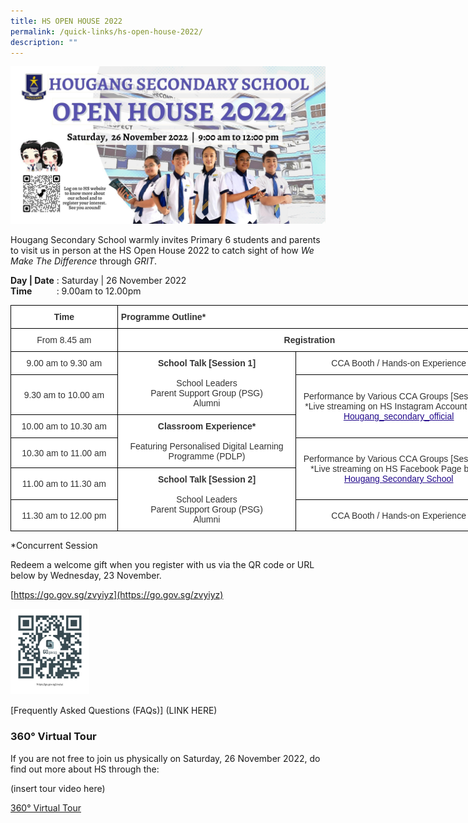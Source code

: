 ```yaml
---
title: HS OPEN HOUSE 2022
permalink: /quick-links/hs-open-house-2022/
description: ""
---
```

![](/images/HSOH2022Banner.jpeg)

Hougang Secondary School warmly invites Primary 6 students and parents to visit us in person at the HS Open House 2022 to catch sight of how _We Make The Difference_ through _GRIT_.

**Day | Date** : Saturday | 26 November 2022  
**Time**          : 9.00am to 12.00pm


<style type="text/css">
.tg  {border-collapse:collapse;border-spacing:0;margin:0px auto;}
.tg td{border-color:black;border-style:solid;border-width:1px;font-family:Arial, sans-serif;font-size:14px;
  overflow:hidden;padding:10px 5px;word-break:normal;}
.tg th{border-color:black;border-style:solid;border-width:1px;font-family:Arial, sans-serif;font-size:14px;
  font-weight:normal;overflow:hidden;padding:10px 5px;word-break:normal;}
.tg .tg-6vty{background-color:#FFF;color:#333;font-weight:bold;text-align:left;vertical-align:middle}
.tg .tg-5ws4{background-color:#FFF;color:#333;font-weight:bold;text-align:center;vertical-align:middle}
.tg .tg-2rp9{background-color:#FFF;color:#333;text-align:center;vertical-align:middle}
</style>
<table class="tg" style="undefined;table-layout: fixed; width: 786px">
<colgroup>
<col style="width: 171px">
<col style="width: 286px">
<col style="width: 329px">
</colgroup>
<tbody>
  <tr>
    <td class="tg-5ws4">Time</td>
    <td class="tg-6vty" colspan="2">Programme Outline*</td>
  </tr>
  <tr>
    <td class="tg-2rp9"><span style="font-weight:400;color:#333">From 8.45 am</span></td>
    <td class="tg-5ws4" colspan="2">Registration</td>
  </tr>
  <tr>
    <td class="tg-2rp9"><span style="font-weight:400;color:#333">9.00 am to 9.30 am</span></td>
    <td class="tg-2rp9" rowspan="2"><span style="font-weight:bold">School Talk [Session 1]</span><br><br>School Leaders<br>Parent Support Group (PSG)<br>Alumni</td>
    <td class="tg-2rp9"><span style="font-weight:400;color:#333">CCA Booth / Hands-on Experience</span></td>
  </tr>
  <tr>
    <td class="tg-2rp9"><span style="font-weight:400;color:#333">9.30 am to 10.00 am</span></td>
    <td class="tg-2rp9" rowspan="2"><span style="font-weight:400;color:#333">Performance by Various CCA Groups [Session 1]</span><br>*Live streaming on HS Instagram Account below<br><a href="https://instagram.com/hougang_secondary_official"><span style="font-weight:500;text-decoration:underline;color:#21088A">Hougang_secondary_official</span></a><br></td>
  </tr>
  <tr>
    <td class="tg-2rp9"><span style="font-weight:400;color:#333">10.00 am to 10.30 am</span></td>
    <td class="tg-2rp9" rowspan="2"><span style="font-weight:bold">Classroom Experience*</span><br><br><span style="color:#333">Featuring</span> Personalised Digital Learning Programme (PDLP)</td>
  </tr>
  <tr>
    <td class="tg-2rp9"><span style="font-weight:400;color:#333">10.30 am to 11.00 am</span></td>
    <td class="tg-2rp9" rowspan="2"><span style="font-weight:400;color:#333">Performance by Various CCA Groups [Session 2]</span><br>*Live streaming on HS Facebook Page below<br><a href="https://www.facebook.com/hougangsecondaryschool"><span style="font-weight:500;text-decoration:underline;color:#21088A">Hougang Secondary School</span></a><br></td>
  </tr>
  <tr>
    <td class="tg-2rp9"><span style="font-weight:400;color:#333">11.00 am to 11.30 am</span></td>
    <td class="tg-2rp9" rowspan="2"><span style="font-weight:bold">School Talk [Session 2]</span><br><br>School Leaders<br>Parent Support Group (PSG)<br>Alumni</td>
  </tr>
  <tr>
    <td class="tg-2rp9"><span style="font-weight:400;color:#333">11.30 am to 12.00 pm</span></td>
    <td class="tg-2rp9"><span style="font-weight:400;color:#333">CCA Booth / Hands-on Experience</span></td>
  </tr>
</tbody>
</table>


\*Concurrent Session

Redeem a welcome gift when you register with us via the QR code or URL below by Wednesday, 23 November.

[https://go.gov.sg/zvyiyz](https://go.gov.sg/zvyiyz)

<img src="/images/OpenHouse2022.png" 
     style="width:25%">

[Frequently Asked Questions (FAQs)] (LINK HERE)


### 360° Virtual Tour
If you are not free to join us physically on Saturday, 26 November 2022, do find out more about HS through the:

(insert tour video here)

[360° Virtual Tour](https://4d.silvrcraft.com/hgss360vt/tour.html)  
